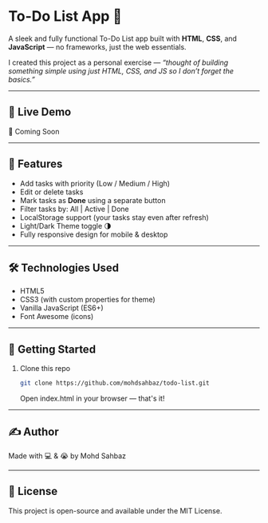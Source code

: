 # To-Do List App 📝

A sleek and fully functional To-Do List app built with **HTML**, **CSS**, and **JavaScript** — no frameworks, just the web essentials.

I created this project as a personal exercise — _“thought of building something simple using just HTML, CSS, and JS so I don’t forget the basics.”_

---

## 📌 Live Demo
🔗 Coming Soon

---

## 🚀 Features

- Add tasks with priority (Low / Medium / High)
- Edit or delete tasks
- Mark tasks as **Done** using a separate button
- Filter tasks by: All | Active | Done
- LocalStorage support (your tasks stay even after refresh)
- Light/Dark Theme toggle 🌗
- Fully responsive design for mobile & desktop

---

## 🛠️ Technologies Used

- HTML5
- CSS3 (with custom properties for theme)
- Vanilla JavaScript (ES6+)
- Font Awesome (icons)

---

## 📁 Getting Started

1. Clone this repo  
   ```bash
   git clone https://github.com/mohdsahbaz/todo-list.git
   ```
   Open index.html in your browser — that's it!

---

## ✍️ Author
Made with 💻 & 😭 by Mohd Sahbaz

---

## 📄 License
This project is open-source and available under the MIT License.
